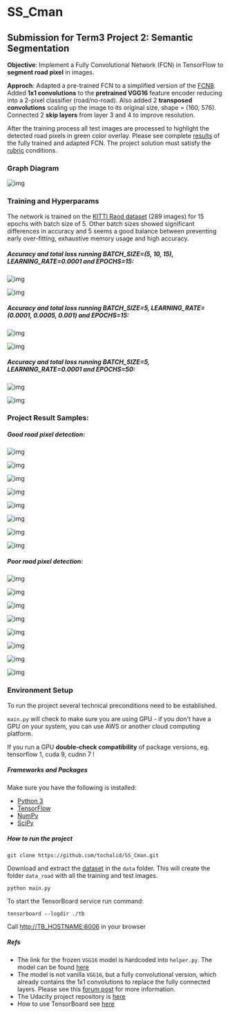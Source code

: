 # SS_Cman
## Submission for Term3 Project 2: Semantic Segmentation
**Objective**: Implement a Fully Convolutional Network (FCN) in TensorFlow to **segment road pixel** in images. 

**Approch**: Adapted a pre-trained FCN to a simplified version of the [FCN8](https://people.eecs.berkeley.edu/~jonlong/long_shelhamer_fcn.pdf). Added **1x1 convolutions** to the **pretrained VGG16** feature encoder reducing into a 2-pixel classifier (road/no-road). Also added 2 **transposed convolutions** scaling up the image to its original size, shape = (160, 576). Connected 2 **skip layers** from layer 3 and 4 to improve resolution. 

After the training process all test images are processed to highlight the detected road pixels in green color overlay. Please see complete [results](./runs/1528540282.322428_BS5_DP0.50_LR0.0001_EP50) of the fully trained and adapted FCN. The project solution must satisfy the [rubric](https://review.udacity.com/#!/rubrics/989/view) conditions.

### Graph Diagram

![img](./img/graph_1528540282.322428_BS5_DP0.50_LR0.0001_EP50.png)

### Training and Hyperparams
The network is trained on the [KITTI Raod dataset](http://www.cvlibs.net/datasets/kitti/eval_road.php) (289 images) for 15 epochs with batch size of 5. Other batch sizes showed significant differences in accuracy and 5 seems a good balance between preventing early over-fitting, exhaustive memory usage and high accuracy.

##### Accuracy and total loss running BATCH_SIZE=(5, 10, 15), LEARNING_RATE=0.0001 and EPOCHS=15:

![img](./img/Screenshot_BS5-10-15_DP0.50_LR0.0001_EP15_accuracy.png)

![img](.img/Screenshot_BS5-10-15_DP0.50_LR0.0001_EP15_total_loss.png)

##### Accuracy and total loss running BATCH_SIZE=5, LEARNING_RATE=(0.0001, 0.0005, 0.001) and EPOCHS=15:

![img](./img/Screenshot_BS5_DP0.50_LR0.0001-0005-001_EP15_accuracy.png)

![img](./img/Screenshot_BS5_DP0.50_LR0.0001-0005-001_EP15_total_loss.png)

##### Accuracy and total loss running BATCH_SIZE=5, LEARNING_RATE=0.0001 and EPOCHS=50:

![img](./img/Screenshot_1528540282.322428_BS5_DP0.50_LR0.0001_EP50_accuracy.png)

![img](./img/Screenshot_1528540282.322428_BS5_DP0.50_LR0.0001_EP50_total_loss.png)

### Project Result Samples:

##### Good road pixel detection:

![img](./runs/1528540282.322428_BS5_DP0.50_LR0.0001_EP50/um_000013.png)

![img](./runs/1528540282.322428_BS5_DP0.50_LR0.0001_EP50/um_000044.png)

![img](./runs/1528540282.322428_BS5_DP0.50_LR0.0001_EP50/umm_000008.png)

![img](./runs/1528540282.322428_BS5_DP0.50_LR0.0001_EP50/umm_000024.png)

![img](./runs/1528540282.322428_BS5_DP0.50_LR0.0001_EP50/umm_000078.png)

![img](./runs/1528540282.322428_BS5_DP0.50_LR0.0001_EP50/uu_000011.png)

![img](./runs/1528540282.322428_BS5_DP0.50_LR0.0001_EP50/uu_000016.png)

![img](./runs/1528540282.322428_BS5_DP0.50_LR0.0001_EP50/uu_000062.png)

##### Poor road pixel detection:

![img](./runs/1528540282.322428_BS5_DP0.50_LR0.0001_EP50/um_000012.png)

![img](./runs/1528540282.322428_BS5_DP0.50_LR0.0001_EP50/um_000071.png)

![img](./runs/1528540282.322428_BS5_DP0.50_LR0.0001_EP50/um_000074.png)

![img](./runs/1528540282.322428_BS5_DP0.50_LR0.0001_EP50/umm_000069.png)

![img](./runs/1528540282.322428_BS5_DP0.50_LR0.0001_EP50/um_000093.png)

![img](./runs/1528540282.322428_BS5_DP0.50_LR0.0001_EP50/umm_000037.png)

![img](./runs/1528540282.322428_BS5_DP0.50_LR0.0001_EP50/umm_000075.png)

![img](./runs/1528540282.322428_BS5_DP0.50_LR0.0001_EP50/uu_000009.png)

### Environment Setup
To run the project several technical preconditions need to be established. 

`main.py` will check to make sure you are using GPU - if you don't have a GPU on your system, you can use AWS or another cloud computing platform.

If you run a GPU **double-check compatibility** of package versions, eg. tensorflow 1, cuda 9, cudnn 7 !

##### Frameworks and Packages
Make sure you have the following is installed:
 - [Python 3](https://www.python.org/)
 - [TensorFlow](https://www.tensorflow.org/)
 - [NumPy](http://www.numpy.org/)
 - [SciPy](https://www.scipy.org/)

##### How to run the project
```
git clone https://github.com/tochalid/SS_Cman.git
```
Download and extract the [dataset](http://www.cvlibs.net/download.php?file=data_road.zip)  in the `data` folder.  This will create the folder `data_road` with all the training and test images.

```
python main.py
``` 
To start the TensorBoard service run command:
```
tensorboard --logdir ./tb
``` 
Call [http://TB_HOSTNAME:6006](http://TB_HOSTNAME:6006) in your browser

##### Refs
- The link for the frozen `VGG16` model is hardcoded into `helper.py`. The model can be found [here](https://s3-us-west-1.amazonaws.com/udacity-selfdrivingcar/vgg.zip)
- The model is not vanilla `VGG16`, but a fully convolutional version, which already contains the 1x1 convolutions to replace the fully connected layers. Please see this [forum post](https://discussions.udacity.com/t/here-is-some-advice-and-clarifications-about-the-semantic-segmentation-project/403100/8?u=subodh.malgonde) for more information.
- The Udacity project repository is [here](https://github.com/udacity/CarND-Semantic-Segmentation)
- How to use TensorBoard see [here](https://www.tensorflow.org/programmers_guide/summaries_and_tensorboard)
